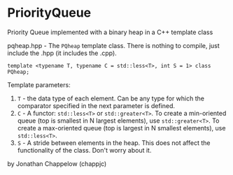 # PriorityQueue
Priority Queue implemented with a binary heap in a C++ template class

pqheap.hpp - The `PQheap` template class.  There is nothing to compile, just include the .hpp (it includes the .cpp).

    template <typename T, typename C = std::less<T>, int S = 1> class PQheap;

Template parameters:
  1. `T` - the data type of each element.  Can be any type for which the comparator specified in the next parameter is defined.
  2. `C` - A functor: `std::less<T>` or `std::greater<T>`.  To create a min-oriented queue (top is smallest in N largest elements), use `std::greater<T>`. To create a max-oriented queue (top is largest in N smallest elements), use `std::less<T>`.
  3. `S` - A stride between elements in the heap. This does not affect the functionality of the class.  Don't worry about it.

by Jonathan Chappelow (chappjc)
